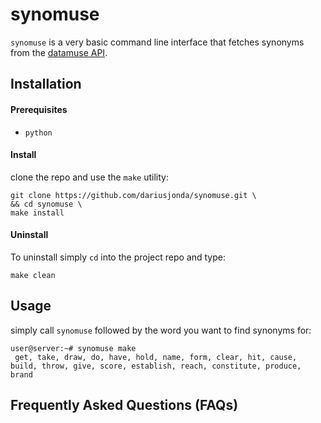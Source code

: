 # synomuse
`synomuse` is a very basic command line interface that fetches synonyms from the [datamuse API](https://www.datamuse.com/api/).

## Installation

#### Prerequisites
- `python` 

#### Install
clone the repo and use the `make` utility:
```
git clone https://github.com/dariusjonda/synomuse.git \ 
&& cd synomuse \
make install
```

#### Uninstall
To uninstall simply `cd` into the project repo and type:
```
make clean
```

## Usage
simply call `synomuse` followed by the word you want to find synonyms for:
```console
user@server:~# synomuse make
 get, take, draw, do, have, hold, name, form, clear, hit, cause, build, throw, give, score, establish, reach, constitute, produce, brand
```

## Frequently Asked Questions (FAQs)

